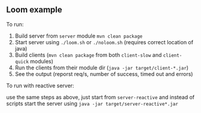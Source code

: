 Loom example
---

To run:

1. Build server from `server` module
    `mvn clean package`
2. Start server using `./loom.sh` or `./noloom.sh` (requires correct location of java)
3. Build clients (`mvn clean package` from both `client-slow` and `client-quick` modules)
4. Run the clients from their module dir (`java -jar target/client-*.jar`)
5. See the output (reporst req/s, number of success, timed out and errors)


To run with reactive server:

use the same steps as above, just start from `server-reactive`
and instead of scripts start the server using
`java -jar target/server-reactive*.jar`
   